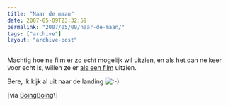 ```yaml
---
title: "Naar de maan"
date: 2007-05-09T23:32:59
permalink: "2007/05/09/naar-de-maan/"
tags: ["archive"]
layout: "archive-post"
---
```

Machtig hoe ne film er zo echt mogelijk wil uitzien, en als het dan ne keer voor echt is, willen ze er [als een film](http://www.youtube.com/watch?v=Q2fhVnTuxv4&eurl=http%3A%2F%2Fwww%2Esliabh%2Enet%2F "http://www.youtube.com/watch?v=Q2fhVnTuxv4&eurl=http%3A%2F%2Fwww%2Esliabh%2Enet%2F") uitzien.

Bere, ik kijk al uit naar de landing ![:-)](http://www.donebysimon.be/blog/wp-includes/images/smilies/icon_smile.gif)

\[via [BoingBoing](http://feeds.feedburner.com/~r/boingboing/iBag/~3/115419731/nasas_return_to_the_.html "http://feeds.feedburner.com/~r/boingboing/iBag/~3/115419731/nasas_return_to_the_.html")\]
